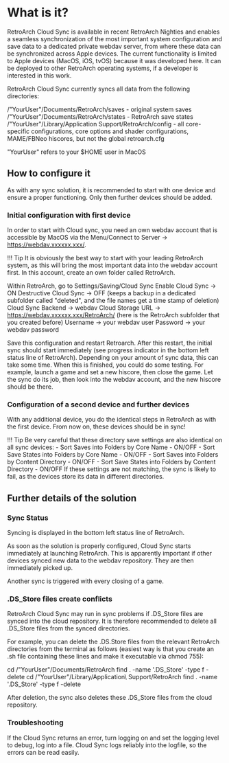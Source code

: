 # What is it?

RetroArch Cloud Sync is available in recent RetroArch Nighties and enables a seamless synchronization of the most important system configuration and save data to a dedicated private webdav server, from where these data can be synchronized across Apple devices. The current functionality is limited to Apple devices (MacOS, iOS, tvOS) because it was developed here. It can be deployed to other RetroArch operating systems, if a developer is interested in this work.

RetroArch Cloud Sync currently syncs all data from the following directories:

/"YourUser"/Documents/RetroArch/saves - original system saves
/"YourUser"/Documents/RetroArch/states - RetroArch save states
/"YourUser"/Library/Application Support/RetroArch/config - all core-specific configurations, core options and shader configurations, MAME/FBNeo hiscores, but not the global retroarch.cfg

"YourUser" refers to your $HOME user in MacOS

## How to configure it

As with any sync solution, it is recommended to start with one device and ensure a proper functioning. Only then further devices should be added.

### Initial configuration with first device

In order to start with Cloud sync, you need an own webdav account that is accessible by MacOS via the Menu/Connect to Server -> https://webdav.xxxxxx.xxx/.

!!! Tip
    It is obviously the best way to start with your leading RetroArch system, as this will bring the most important data into the webdav account first. In this account, create an own folder called RetroArch.

Within RetroArch, go to Settings/Saving/Cloud Sync
    Enable Cloud Sync -> ON
    Destructive Cloud Sync -> OFF (keeps a backup in a dedicated subfolder called "deleted", and the file names get a time stamp of deletion)
    Cloud Sync Backend -> webdav
    Cloud Storage URL -> https://webdav.xxxxxx.xxx/RetroArch/ (here is the RetroArch subfolder that you created before)
    Username -> your webdav user
    Password -> your webdav password

Save this configuration and restart Retroarch. After this restart, the initial sync should start immediately (see progress indicator in the bottom left status line of RetroArch). Depending on your amount of sync data, this can take some time. When this is finished, you could do some testing. For example, launch a game and set a new hiscore, then close the game. Let the sync do its job, then look into the webdav account, and the new hiscore should be there.

### Configuration of a second device and further devices

With any additional device, you do the identical steps in RetroArch as with the first device. From now on, these devices should be in sync!

!!! Tip
    Be very careful that these directory save settings are also identical on all sync devices:
    - Sort Saves into Folders by Core Name - ON/OFF
    - Sort Save States into Folders by Core Name - ON/OFF
    - Sort Saves into Folders by Content Directory - ON/OFF
    - Sort Save States into Folders by Content Directory - ON/OFF
    If these settings are not matching, the sync is likely to fail, as the devices store its data in different directories.

## Further details of the solution

### Sync Status

Syncing is displayed in the bottom left status line of RetroArch.

As soon as the solution is properly configured, Cloud Sync starts immediately at launching RetroArch. This is apparently important if other devices synced new data to the webdav repository. They are then immediately picked up.

Another sync is triggered with every closing of a game.

### .DS_Store files create conflicts

RetroArch Cloud Sync may run in sync problems if .DS_Store files are synced into the cloud repository. It is therefore recommended to delete all .DS_Store files from the synced directories.

For example, you can delete the .DS.Store files from the relevant RetroArch directories from the terminal as follows (easiest way is that you create an .sh file containing these lines and make it executable via chmod 755):

cd /"YourUser"/Documents/RetroArch 
find . -name '.DS_Store' -type f -delete
cd /"YourUser"/Library/Application\ Support/RetroArch
find . -name '.DS_Store' -type f -delete

After deletion, the sync also deletes these .DS_Store files from the cloud repository.

### Troubleshooting

If the Cloud Sync returns an error, turn logging on and set the logging level to debug, log into a file. Cloud Sync logs reliably into the logfile, so the errors can be read easily.